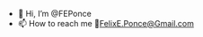 - 👋 Hi, I’m @FEPonce
- 📫 How to reach me 📧FelixE.Ponce@Gmail.com

<!---
FEPonce/FEPonce is a ✨ special ✨ repository because its `README.md` (this file) appears on your GitHub profile.
You can click the Preview link to take a look at your changes.
--->
